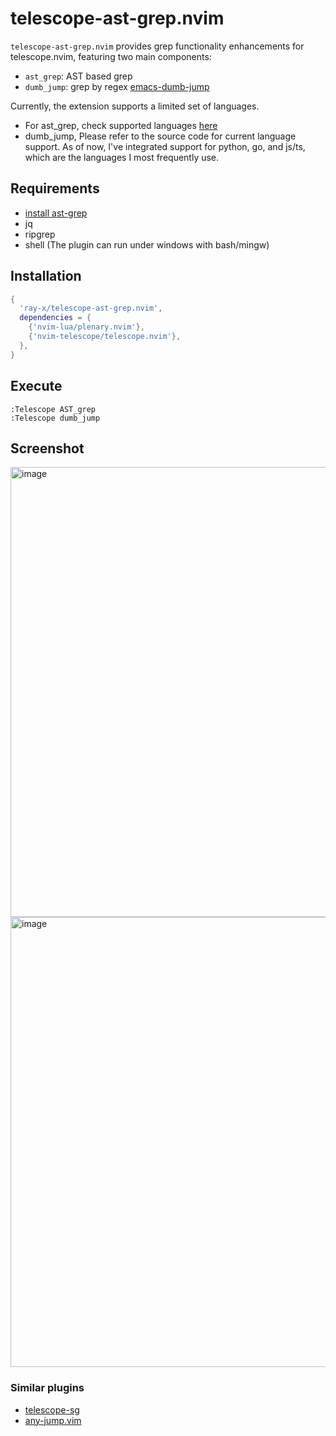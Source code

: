 # telescope-ast-grep.nvim

`telescope-ast-grep.nvim` provides grep functionality enhancements for telescope.nvim, featuring two main components:
- `ast_grep`: AST based grep
- `dumb_jump`: grep by regex [emacs-dumb-jump](https://github.com/jacktasia/dumb-jump)

Currently, the extension supports a limited set of languages.
- For ast_grep, check supported languages [here](https://github.com/ast-grep/ast-grep)
- dumb_jump, Please refer to the source code for current language support. As of now, I've integrated support for python, go, and js/ts, which are the languages I most frequently use.

## Requirements
- [install ast-grep](https://github.com/ast-grep/ast-grep#installation)
- jq
- ripgrep
- shell (The plugin can run under windows with bash/mingw)

## Installation
```lua
{
  'ray-x/telescope-ast-grep.nvim',
  dependencies = {
    {'nvim-lua/plenary.nvim'},
    {'nvim-telescope/telescope.nvim'},
  },
}
```

## Execute

```vim
:Telescope AST_grep
:Telescope dumb_jump
```

## Screenshot

<img width="720" alt="image" src="https://user-images.githubusercontent.com/1681295/280497477-794da50e-9f56-4e4b-b0d3-6e5a8c3a1433.png">
<img width="720" alt="image" src="https://user-images.githubusercontent.com/1681295/280444283-ebe5159e-a3d8-4291-b642-a7c8903a08a0.png">

### Similar plugins

- [telescope-sg](https://github.com/Marskey/telescope-sg)
- [any-jump.vim](https://github.com/pechorin/any-jump.vim)


